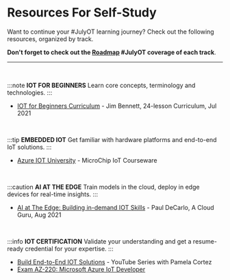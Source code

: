 # Resources For Self-Study

Want to continue your #JulyOT learning journey? Check out the following resources, organized by track.

**Don't forget to check out the [Roadmap](/roadmap) #JulyOT coverage of each track**.

---

<br/>

:::note **IOT FOR BEGINNERS**
Learn core concepts, terminology and technologies. 
:::

* [IOT for Beginners Curriculum](https://github.com/microsoft/IoT-For-Beginners) - Jim Bennett, 24-lesson Curriculum, Jul 2021


<br/>

:::tip **EMBEDDED IOT**
Get familiar with hardware platforms and end-to-end IoT solutions.
:::

* [Azure IOT University](https://aka.ms/mu.microchip/AzureIoT) - MicroChip IoT Courseware

<br/>

:::caution **AI AT THE EDGE**
Train models in the cloud, deploy in edge devices for real-time insights. 
:::

* [AI at The Edge: Building in-demand IOT Skills](https://acloudguru.com/blog/engineering/artificial-intelligence-at-the-edge-building-in-demand-iot-skills) - Paul DeCarlo, A Cloud Guru, Aug 2021


<br/>

:::info **IOT CERTIFICATION**
Validate your understanding and get a resume-ready credential for your expertise. 
:::

* [Build End-to-End IOT Solutions](https://www.youtube.com/playlist?list=PL1ljc761XCiZMLoKOWZ8YVq_u9DacV7sy) - YouTube Series with Pamela Cortez
* [Exam AZ-220: Microsoft Azure IoT Developer](https://docs.microsoft.com/en-us/learn/certifications/exams/az-220)